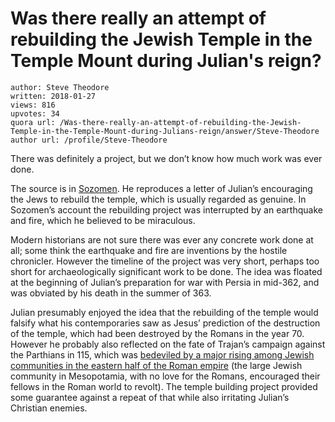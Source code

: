 # Was there really an attempt of rebuilding the Jewish Temple in the Temple Mount during Julian's reign?

	author: Steve Theodore
	written: 2018-01-27
	views: 816
	upvotes: 34
	quora url: /Was-there-really-an-attempt-of-rebuilding-the-Jewish-Temple-in-the-Temple-Mount-during-Julians-reign/answer/Steve-Theodore
	author url: /profile/Steve-Theodore


There was definitely a project, but we don’t know how much work was ever done.

The source is in [Sozomen](https://sourcebooks.fordham.edu/jewish/julian-jews.asp). He reproduces a letter of Julian’s encouraging the Jews to rebuild the temple, which is usually regarded as genuine. In Sozomen’s account the rebuilding project was interrupted by an earthquake and fire, which he believed to be miraculous.

Modern historians are not sure there was ever any concrete work done at all; some think the earthquake and fire are inventions by the hostile chronicler. However the timeline of the project was very short, perhaps too short for archaeologically significant work to be done. The idea was floated at the beginning of Julian’s preparation for war with Persia in mid-362, and was obviated by his death in the summer of 363.

Julian presumably enjoyed the idea that the rebuilding of the temple would falsify what his contemporaries saw as Jesus’ prediction of the destruction of the temple, which had been destroyed by the Romans in the year 70. However he probably also reflected on the fate of Trajan’s campaign against the Parthians in 115, which was [bedeviled by a major rising among Jewish communities in the eastern half of the Roman empire](https://en.wikipedia.org/wiki/Kitos_War) (the large Jewish community in Mesopotamia, with no love for the Romans, encouraged their fellows in the Roman world to revolt). The temple building project provided some guarantee against a repeat of that while also irritating Julian’s Christian enemies.

